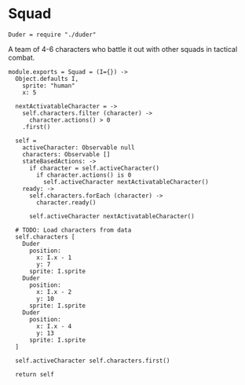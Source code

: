 Squad
=====

    Duder = require "./duder"

A team of 4-6 characters who battle it out with other squads in tactical combat.

    module.exports = Squad = (I={}) ->
      Object.defaults I,
        sprite: "human"
        x: 5
    
      nextActivatableCharacter = ->
        self.characters.filter (character) ->
          character.actions() > 0
        .first()

      self =
        activeCharacter: Observable null
        characters: Observable []
        stateBasedActions: ->
          if character = self.activeCharacter()
            if character.actions() is 0
              self.activeCharacter nextActivatableCharacter()
        ready: ->
          self.characters.forEach (character) ->
            character.ready()

          self.activeCharacter nextActivatableCharacter()

      # TODO: Load characters from data
      self.characters [
        Duder
          position:
            x: I.x - 1
            y: 7
          sprite: I.sprite
        Duder
          position:
            x: I.x - 2
            y: 10
          sprite: I.sprite
        Duder
          position:
            x: I.x - 4
            y: 13
          sprite: I.sprite
      ]

      self.activeCharacter self.characters.first()

      return self
